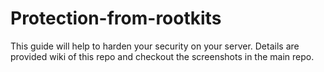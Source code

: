 # Protection-from-rootkits
This guide will help to harden your security on your server. Details are provided wiki of this repo and checkout the screenshots in the main repo.
